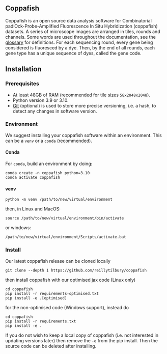 ## Coppafish

Coppafish is an open source data analysis software for Combinatorial padlOck-Probe-Amplified Fluorescence In Situ 
Hybridization (coppafish) datasets. A series of microscope images are arranged in tiles, rounds and channels. Some 
words are used throughout the documentation, see the [glossary](glossary.md) for definitions. For each sequencing 
round, every gene being considered is fluoresced by a dye. Then, by the end of all rounds, each gene type has a unique 
sequence of dyes, called the gene code.

## Installation

### Prerequisites

* At least 48GB of RAM (recommended for tile sizes `58x2048x2048`).
* Python version 3.9 or 3.10.
* [Git](https://git-scm.com/) (optional) is used to store more precise versioning, i.e. a hash, to detect any changes 
    in software version.

### Environment

We suggest installing your coppafish software within an environment. This can be a `venv` or a `conda` (recommended).

#### Conda

For `conda`, build an environment by doing:
```console
conda create -n coppafish python=3.10
conda activate coppafish
```

#### venv

```console
python -m venv /path/to/new/virtual/environment
```
then, in Linux and MacOS:
```console
source /path/to/new/virtual/environment/bin/activate
```
or windows:
```console
/path/to/new/virtual/environment/Scripts/activate.bat
```

### Install

Our latest coppafish release can be cloned locally
```console
git clone --depth 1 https://github.com/reillytilbury/coppafish
```

then install coppafish with our optimised jax code (Linux only)
```console
cd coppafish
pip install -r requirements-optimised.txt
pip install -e .[optimised]
```

for the non-optimised code (Windows support), instead do
```console
cd coppafish
pip install -r requirements.txt
pip install -e .
```

If you do not wish to keep a local copy of coppafish (i.e. not interested in updating versions later) then remove the 
`-e` from the pip install. Then the source code can be deleted after installing.
